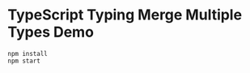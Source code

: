 TypeScript Typing Merge Multiple Types Demo
===========================

```
npm install
npm start
```
